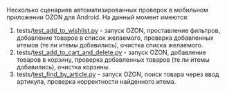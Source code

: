Несколько сценариев автоматизированных проверок в мобильном приложении OZON для Android.
На данный момент имеются:
1. tests/[test_add_to_wishlist.py](https://github.com/nikolaydiv/appium_tests/blob/main/ozon/tests/test_add_to_wishlist.py) - запуск OZON, проставление фильтров, добавление товаров в список желаемого, проверка добавленных итемов (те ли итемы добавились), очистка списка желаемого.
2. tests/[test_add_to_cart_and_delete.py](https://github.com/nikolaydiv/appium_tests/blob/main/ozon/tests/test_add_to_cart_and_delete.py) - запуск OZON, добавление товаров в корзину, проверка добавленных товаров (те ли итемы добавились), очистка корзины.
3. tests/[test_find_by_article.py](https://github.com/nikolaydiv/appium_tests/blob/main/ozon/tests/test_find_by_article.py) - запуск OZON, поиск товара через ввод артикула, проверка корректности найденного итема.
